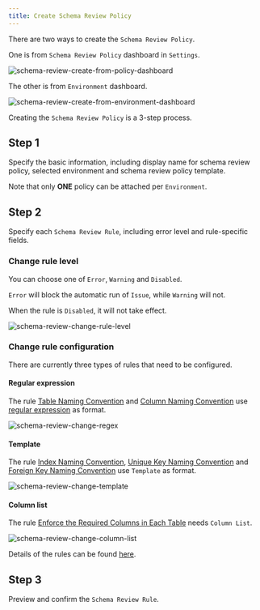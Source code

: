 ```yaml
---
title: Create Schema Review Policy
---
```


There are two ways to create the `Schema Review Policy`.

One is from `Schema Review Policy` dashboard in `Settings`.

![schema-review-create-from-policy-dashboard](/content/docs/sql-review/schema-review-create-from-policy-dashboard.gif)

The other is from `Environment` dashboard.

![schema-review-create-from-environment-dashboard](/content/docs/sql-review/schema-review-create-from-environment-dashboard.gif)

Creating the `Schema Review Policy` is a 3-step process.

## Step 1

Specify the basic information, including display name for schema review policy, selected environment and schema review policy template.

<HintBlock type="info">

Note that only **ONE** policy can be attached per `Environment`.

</HintBlock>

## Step 2

Specify each `Schema Review Rule`, including error level and rule-specific fields.

### Change rule level

You can choose one of `Error`, `Warning` and `Disabled`.

`Error` will block the automatic run of `Issue`, while `Warning` will not.

When the rule is `Disabled`, it will not take effect.

![schema-review-change-rule-level](/content/docs/sql-review/schema-review-change-rule-level.gif)

### Change rule configuration

There are currently three types of rules that need to be configured.

#### Regular expression

The rule [Table Naming Convention](/docs/sql-review/review-rules#naming.table) and [Column Naming Convention](/docs/sql-review/review-rules#naming.column) use [regular expression](https://en.wikipedia.org/wiki/Regular_expression) as format.

![schema-review-change-regex](/content/docs/sql-review/schema-review-change-regex.gif)

#### Template

The rule [Index Naming Convention](/docs/sql-review/review-rules#naming.index.idx), [Unique Key Naming Convention](/docs/sql-review/review-rules#naming.index.uk) and [Foreign Key Naming Convention](/docs/sql-review/review-rules#naming.index.fk) use `Template` as format.

![schema-review-change-template](/content/docs/sql-review/schema-review-change-template.gif)

#### Column list

The rule [Enforce the Required Columns in Each Table](/docs/sql-review/review-rules#column.required) needs `Column List`.

![schema-review-change-column-list](/content/docs/sql-review/schema-review-change-column-list.gif)

Details of the rules can be found [here](/docs/sql-review/review-rules).

## Step 3

Preview and confirm the `Schema Review Rule`.
